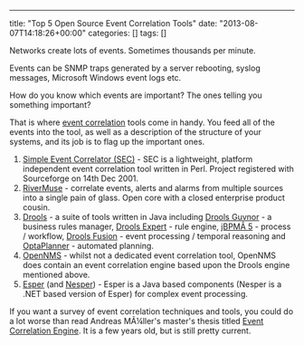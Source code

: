 ---
title: "Top 5 Open Source Event Correlation Tools"
date: "2013-08-07T14:18:26+00:00"
categories: []
tags: []

Networks create lots of events. Sometimes thousands per minute.

Events can be SNMP traps generated by a server rebooting, syslog messages, Microsoft Windows event logs etc.

How do you know which events are important? The ones telling you something important?

That is where <a href="http://en.wikipedia.org/wiki/Event_correlation">event correlation</a> tools come in handy. You feed all of the events into the tool, as well as a description of the structure of your systems, and its job is to flag up the important ones.
<ol>
	<li><a href="http://www.estpak.ee/~risto/sec/">Simple Event Correlator (SEC)</a> - SEC is a lightweight, platform independent event correlation tool written in Perl. Project registered with Sourceforge on 14th Dec 2001.</li>
	<li><a href="http://www.rivermuse.com/">RiverMuse</a> - correlate events, alerts and alarms from multiple sources into a single pain of glass. Open core with a closed enterprise product cousin.</li>
	<li><a href="http://www.jboss.org/drools">Drools</a> - a suite of tools written in Java including <a href="http://www.jboss.org/drools/drools-guvnor.html">Drools Guvnor</a> - a business rules manager, <a href="http://www.jboss.org/drools/drools-expert.html">Drools Expert</a> - rule engine, <a href="http://www.jboss.org/jbpm">jBPMÂ 5</a> - process / workflow, <a href="http://www.jboss.org/drools/drools-fusion.html">Drools Fusion</a> - event processing / temporal reasoning and <a href="http://www.optaplanner.org">OptaPlanner</a> - automated planning.</li>
	<li><a title="What my guinea pigs can tell you about network management" href="http://www.opennms.org/">OpenNMS</a> - whilst not a dedicated event correlation tool, OpenNMS does contain an event correlation engine based upon the Drools engine mentioned above.</li>
	<li><a href="http://esper.codehaus.org/">Esper</a> (and <a href="http://esper.codehaus.org/about/nesper/nesper.html">Nesper</a>) - Esper is a Java based components (Nesper is a .NET based version of Esper) for complex event processing.</li>
</ol>
If you want a survey of event correlation techniques and tools, you could do a lot worse than read Andreas MÃ¼ller's master's thesis titled <a href="ftp://ftp.tik.ee.ethz.ch/pub/students/2009-FS/MA-2009-01.pdf">Event Correlation Engine</a>. It is a few years old, but is still pretty current.
